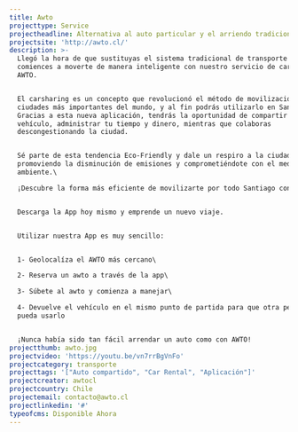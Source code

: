 ```yaml
---
title: Awto
projecttype: Service
projectheadline: Alternativa al auto particular y el arriendo tradicional
projectsite: 'http://awto.cl/'
description: >-
  Llegó la hora de que sustituyas el sistema tradicional de transporte y
  comiences a moverte de manera inteligente con nuestro servicio de carsharing
  AWTO.


  El carsharing es un concepto que revolucionó el método de movilización en las
  ciudades más importantes del mundo, y al fin podrás utilizarlo en Santiago.
  Gracias a esta nueva aplicación, tendrás la oportunidad de compartir un mismo
  vehículo, administrar tu tiempo y dinero, mientras que colaboras
  descongestionando la ciudad.


  Sé parte de esta tendencia Eco-Friendly y dale un respiro a la ciudad,
  promoviendo la disminución de emisiones y comprometiéndote con el medio
  ambiente.\

  ¡Descubre la forma más eficiente de movilizarte por todo Santiago con AWTO!


  Descarga la App hoy mismo y emprende un nuevo viaje.


  Utilizar nuestra App es muy sencillo:


  1- Geolocalíza el AWTO más cercano\

  2- Reserva un awto a través de la app\

  3- Súbete al awto y comienza a manejar\

  4- Devuelve el vehículo en el mismo punto de partida para que otra persona
  pueda usarlo


  ¡Nunca había sido tan fácil arrendar un auto como con AWTO!
projectthumb: awto.jpg
projectvideo: 'https://youtu.be/vn7rrBgVnFo'
projectcategory: transporte
projecttags: '["Auto compartido", "Car Rental", "Aplicación"]'
projectcreator: awtocl
projectcountry: Chile
projectemail: contacto@awto.cl
projectlinkedin: '#'
typeofcms: Disponible Ahora
---
```



